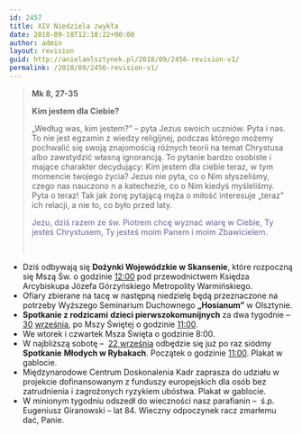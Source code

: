 ```yaml
---
id: 2457
title: XIV Niedziela zwykła
date: 2018-09-18T12:18:22+00:00
author: admin
layout: revision
guid: http://anielaolsztynek.pl/2018/09/2456-revision-v1/
permalink: /2018/09/2456-revision-v1/
---
```

> **Mk 8, 27-35**
> 
> **Kim jestem dla Ciebie?**
> 
> &#8222;Według was, kim jestem?&#8221; &#8211; pyta Jezus swoich uczniów. Pyta i nas. To nie jest egzamin z wiedzy religijnej, podczas którego możemy pochwalić się swoją znajomością różnych teorii na temat Chrystusa albo zawstydzić własną ignorancją. To pytanie bardzo osobiste i mające charakter decydujący: Kim jestem dla ciebie teraz, w tym momencie twojego życia? Jezus nie pyta, co o Nim słyszeliśmy, czego nas nauczono n a katechezie, co o Nim kiedyś myśleliśmy.  Pyta o teraz! Tak jak żonę pytającą męża o miłość interesuje &#8222;teraz&#8221; ich relacji, a nie to, co było przed laty.
> 
> <span style="color: #666699;">Jezu, dziś razem ze św. Piotrem chcę wyznać wiarę w Ciebie, Ty jesteś Chrystusem, Ty jesteś moim Panem i moim Zbawicielem.</span>
> 
> &nbsp;

  * Dziś odbywają się **Dożynki Wojewódzkie w Skansenie**, które rozpoczną się Mszą Św. o godzinie <span style="text-decoration: underline;">12:00</span> pod przewodnictwem Księdza Arcybiskupa Józefa Górzyńskiego Metropolity Warmińskiego.
  * Ofiary zbierane na tacę w następną niedzielę będą przeznaczone na potrzeby Wyższego Seminarium Duchownego **„Hosianum”** w Olsztynie.
  * **Spotkanie z rodzicami** **dzieci pierwszokomunijnych** za dwa tygodnie – <span style="text-decoration: underline;">30</span> <span style="text-decoration: underline;">września</span>, po Mszy Świętej o godzinie <span style="text-decoration: underline;">11:00</span>.
  * We wtorek i czwartek Msza Święta o godzinie 8:00.
  * W najbliższą sobotę &#8211;  <span style="text-decoration: underline;">22 września</span> odbędzie się już po raz siódmy **Spotkanie** **Młodych w Rybakach**. Początek o godzinie <span style="text-decoration: underline;">11:00</span>. Plakat w gablocie.
  * Międzynarodowe Centrum Doskonalenia Kadr zaprasza do udziału w projekcie dofinansowanym z funduszy europejskich dla osób bez zatrudnienia i zagrożonych ryzykiem ubóstwa. Plakat w gablocie.
  * W minionym tygodniu odszedł do wieczności nasz parafianin –  ś.p. Eugeniusz Giranowski – lat 84. Wieczny odpoczynek racz zmarłemu dać, Panie.